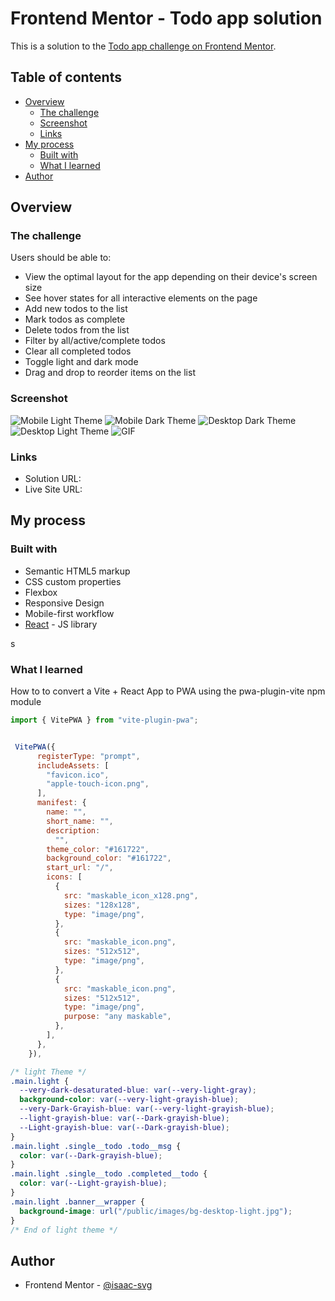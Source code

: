 # Frontend Mentor - Todo app solution

This is a solution to the [Todo app challenge on Frontend Mentor](https://www.frontendmentor.io/challenges/todo-app-Su1_KokOW).

## Table of contents

- [Overview](#overview)
  - [The challenge](#the-challenge)
  - [Screenshot](#screenshot)
  - [Links](#links)
- [My process](#my-process)
  - [Built with](#built-with)
  - [What I learned](#what-i-learned)
- [Author](#author)

## Overview

### The challenge

Users should be able to:

- View the optimal layout for the app depending on their device's screen size
- See hover states for all interactive elements on the page
- Add new todos to the list
- Mark todos as complete
- Delete todos from the list
- Filter by all/active/complete todos
- Clear all completed todos
- Toggle light and dark mode
- Drag and drop to reorder items on the list

### Screenshot

![Mobile Light Theme](/screenshots/mobile1.png)
![Mobile Dark Theme](/screenshots/mobile2.png)
![Desktop Dark Theme](/screenshots/mobile2.png)
![Desktop Light Theme](/screenshots/mobile3.png)
![GIF](screenshots/mobile.gif)

### Links

- Solution URL: [](https://pwa-multi-theme-todo.vercel.app/)
- Live Site URL: [](https://pwa-multi-theme-todo.vercel.app/)

## My process

### Built with

- Semantic HTML5 markup
- CSS custom properties
- Flexbox
- Responsive Design
- Mobile-first workflow
- [React](https://reactjs.org/) - JS library

s

### What I learned

How to to convert a Vite + React App to PWA using the pwa-plugin-vite npm module

```js
import { VitePWA } from "vite-plugin-pwa";


 VitePWA({
      registerType: "prompt",
      includeAssets: [
        "favicon.ico",
        "apple-touch-icon.png",
      ],
      manifest: {
        name: "",
        short_name: "",
        description:
          "",
        theme_color: "#161722",
        background_color: "#161722",
        start_url: "/",
        icons: [
          {
            src: "maskable_icon_x128.png",
            sizes: "128x128",
            type: "image/png",
          },
          {
            src: "maskable_icon.png",
            sizes: "512x512",
            type: "image/png",
          },
          {
            src: "maskable_icon.png",
            sizes: "512x512",
            type: "image/png",
            purpose: "any maskable",
          },
        ],
      },
    }),
```

```css
/* light Theme */
.main.light {
  --very-dark-desaturated-blue: var(--very-light-gray);
  background-color: var(--very-light-grayish-blue);
  --very-Dark-Grayish-blue: var(--very-light-grayish-blue);
  --light-grayish-blue: var(--Dark-grayish-blue);
  --Light-grayish-blue: var(--Dark-grayish-blue);
}
.main.light .single__todo .todo__msg {
  color: var(--Dark-grayish-blue);
}
.main.light .single__todo .completed__todo {
  color: var(--Light-grayish-blue);
}
.main.light .banner__wrapper {
  background-image: url("/public/images/bg-desktop-light.jpg");
}
/* End of light theme */
```

## Author

- Frontend Mentor - [@isaac-svg](https://www.frontendmentor.io/profile/isaac-svg)
